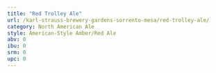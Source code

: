 ```yaml
---
title: "Red Trolley Ale"
url: /karl-strauss-brewery-gardens-sorrento-mesa/red-trolley-ale/
category: North American Ale
style: American-Style Amber/Red Ale
abv: 0
ibu: 0
srm: 0
upc: 0
---
```



